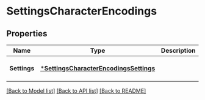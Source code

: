 # SettingsCharacterEncodings

## Properties
Name | Type | Description | Notes
------------ | ------------- | ------------- | -------------
**Settings** | [***SettingsCharacterEncodingsSettings**](SettingsCharacterEncodingsSettings.md) |  | [optional] [default to null]

[[Back to Model list]](../README.md#documentation-for-models) [[Back to API list]](../README.md#documentation-for-api-endpoints) [[Back to README]](../README.md)


